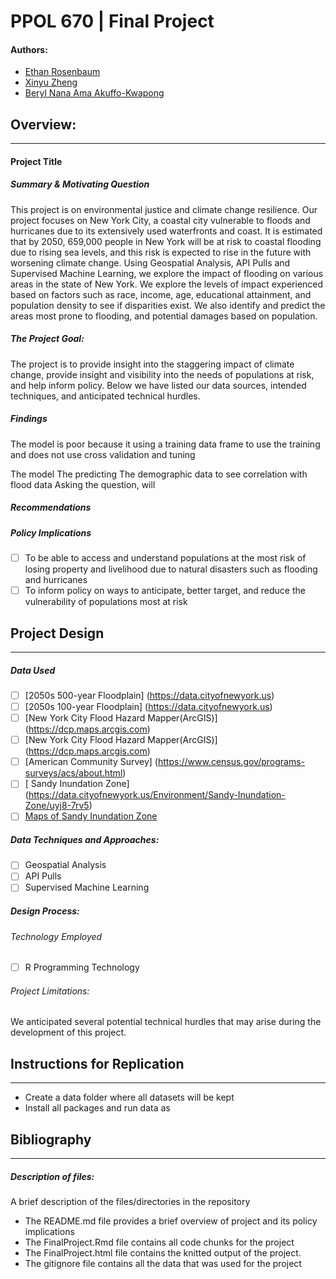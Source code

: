 # PPOL 670 | Final Project
#### Authors:
* [Ethan Rosenbaum](https://github.com/erosenbaum97)
* [Xinyu Zheng](https://github.com/XZXinyuZheng) 
* [Beryl Nana Ama Akuffo-Kwapong](https://github.com/bnakwaps) 


## Overview:
-----------------------------

#### Project Title 



##### Summary & Motivating Question 
This project is on environmental justice and climate change resilience. Our project focuses on New York City, a coastal city vulnerable to floods and hurricanes due to its extensively used waterfronts and coast. It is estimated that by 2050, 659,000 people in New York will be at risk to coastal flooding due to rising sea levels, and this risk is expected to rise in the future with worsening climate change. Using Geospatial Analysis, API Pulls and Supervised Machine Learning, we explore the impact of flooding on various areas in the state of New York. We explore the levels of impact experienced based on factors such as race, income, age, educational attainment, and population density to see if disparities exist. We also identify and predict the areas most prone to flooding, and potential damages based on population.

##### The Project Goal: 
The project is to provide insight into the staggering impact of climate change, provide insight and visibility into the needs of populations at risk, and help inform policy. Below we have listed our data sources, intended techniques, and anticipated technical hurdles. 


##### Findings
The model is poor because it using a training data frame to use the training and does not use cross validation and tuning 

The model 
The predicting 
The demographic  data to see correlation with flood data 
Asking the question, will 




##### Recommendations



##### Policy Implications 
- [ ] To be able to access and understand populations at the most risk of losing property and livelihood due to natural disasters such as flooding and hurricanes 
- [ ]  To inform policy on ways to anticipate, better target, and reduce the vulnerability of populations most at risk  

## Project Design 
-----------------------------

##### Data Used 
- [ ] [2050s 500-year Floodplain] (https://data.cityofnewyork.us)
- [ ] [2050s 100-year Floodplain] (https://data.cityofnewyork.us)
- [ ] [New York City Flood Hazard Mapper(ArcGIS)] (https://dcp.maps.arcgis.com)
- [ ] [New York City Flood Hazard Mapper(ArcGIS)] (https://dcp.maps.arcgis.com)
- [ ] [American Community Survey] (https://www.census.gov/programs-surveys/acs/about.html)
- [ ] [ Sandy Inundation Zone] (https://data.cityofnewyork.us/Environment/Sandy-Inundation-Zone/uyj8-7rv5)
- [ ] [Maps of Sandy Inundation Zone](https://www.huduser.gov/maps/map_sandy_blockgroup.html)

##### Data Techniques and Approaches:
- [ ] Geospatial Analysis
- [ ] API Pulls 
- [ ] Supervised Machine Learning 

##### Design Process:

###### Technology Employed
- [ ] R Programming Technology 


###### Project Limitations: 
We anticipated several potential technical hurdles that may arise during the development of this project. 










## Instructions for Replication
-----------------------------
* Create a data folder where all datasets will be kept 
* Install all packages and run data as 



## Bibliography

-------------------------------


##### Description of files:
A  brief description of the files/directories in the repository 
* The README.md file provides a brief overview of project and its policy implications 
* The FinalProject.Rmd file contains all code chunks for the project
* The FinalProject.html file contains the knitted output of the project. 
* The gitignore file contains all the data that was used for the project


